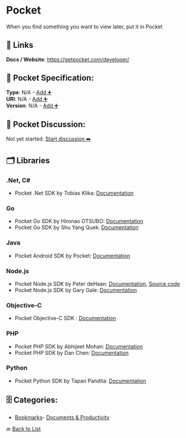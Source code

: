 # Pocket

When you find something you want to view later, put it in Pocket

##  🔗 Links
**Docs / Website**: https://getpocket.com/developer/

## 🧬 Pocket Specification:
**Type**: N/A - [Add ➕](https://github.com/apis-list/apis-list/edit/main/apis.yaml#L15078)  
**URI**: N/A - [Add ➕](https://github.com/apis-list/apis-list/edit/main/apis.yaml#L15078)  
**Version**: N/A - [Add ➕](https://github.com/apis-list/apis-list/edit/main/apis.yaml#L15078)

## 💬 Pocket Discussion:
Not yet started. [Start discussion ➡️](https://github.com/apis-list/apis-list/discussions/new)

## 🗂️ Libraries
### .Net, C#
- Pocket .Net SDK by Tobias Klika: [Documentation](https://github.com/ceee/PocketSharp)
### Go
- Pocket Go SDK by Hironao OTSUBO: [Documentation](https://github.com/motemen/go-pocket)
- Pocket Go SDK by Shu Yang Quek: [Documentation](https://github.com/quekshuy/pocket-golang-sdk)
### Java
- Pocket Android SDK by Pocket: [Documentation](https://github.com/Pocket/Pocket-AndroidWear-SDK)
### Node.js
- Pocket Node.js SDK by Peter deHaan: [Documentation](https://www.npmjs.com/package/pocket-promise), [Source code](https://github.com/pdehaan/pocket-promise)
- Pocket Node.js SDK by Gary Gale: [Documentation](https://github.com/vicchi/node-getpocket)
### Objective-C
- Pocket Objective-C SDK : [Documentation](https://getpocket.com/developer/docs/sdk/objective-c)
### PHP
- Pocket PHP SDK by Abhijeet Mohan: [Documentation](https://github.com/voidabhi/Pocket)
- Pocket PHP SDK by Dan Chen: [Documentation](https://github.com/djchen/pocket-api-php)
### Python
- Pocket Python SDK by Tapan Pandita: [Documentation](https://github.com/tapanpandita/pocket)


## 🗄️ Categories:
- [Bookmarks](https://github.com/apis-list/apis-list#bookmarks-)- [Documents & Productivity](https://github.com/apis-list/apis-list#documents--productivity-)

🔙  [Back to List](https://github.com/apis-list/apis-list)
